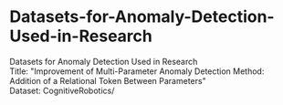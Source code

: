 # Datasets-for-Anomaly-Detection-Used-in-Research
Datasets for Anomaly Detection Used in Research  
Title: "Improvement of Multi-Parameter Anomaly Detection Method: Addition of a Relational Token Between Parameters"  
Dataset: CognitiveRobotics/
